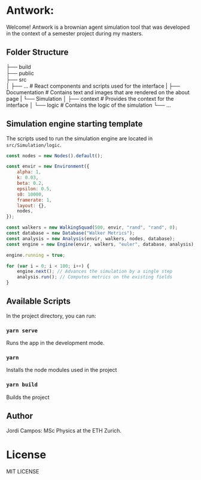 # Antwork:

Welcome! Antwork is a brownian agent simulation tool that was developed in the context of a semester project during my masters.

## Folder Structure

├── build  
├── public  
├── src  
│ ├── ... # React components and scripts used for the interface
| ├── Documentation # Contains text and images that are rendered on the about page
| └── Simulation
│ ├── context # Provides the context for the interface
│ └── logic # Contains the logic of the simulation
└── ...

## Simulation engine starting template

The scripts used to run the simulation engine are located in `src/Simulation/logic`.

```js
const nodes = new Nodes().default();

const envir = new Environment({
	alpha: 1,
	k: 0.03,
	beta: 0.2,
	epsilon: 0.5,
	s0: 10000,
	framerate: 1,
	layout: {},
	nodes,
});

const walkers = new WalkingSquad(500, envir, "rand", "rand", 0);
const database = new Database("Walker Metrics");
const analysis = new Analysis(envir, walkers, nodes, database);
const engine = new Engine(envir, walkers, "euler", database, analysis);

engine.running = true;

for (var i = 0; i < 100; i++) {
	engine.next(); // Advances the simulation by a single step
	analysis.run(); // Computes metrics on the existing fields
}
```

## Available Scripts

In the project directory, you can run:

### `yarn serve`

Runs the app in the development mode.<br />

### `yarn`

Installs the node modules used in the project

### `yarn build`

Builds the project

## Author

Jordi Campos: MSc Physics at the ETH Zurich.

# License

MIT LICENSE
